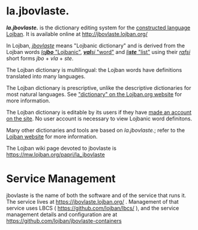 # la.jbovlaste.
**_la.jbovlaste._** is the dictionary editing system for the [constructed language Lojban](http://lojban.org/). It is available online at http://jbovlaste.lojban.org/

In Lojban, [_jbovlaste_](http://jbovlaste.lojban.org/lookup.pl?Form=lookup.pl2&Database=*&Query=jbovlaste) means "Lojbanic dictionary" and is derived from the Lojban words [_lo**jbo**_ "Lojbanic"](http://jbovlaste.lojban.org/lookup.pl?Form=lookup.pl2&Database=*&Query=lojbo), [_**val**si_ "word"](http://jbovlaste.lojban.org/lookup.pl?Form=lookup.pl2&Database=*&Query=valsi) and [_li**ste**_ "list"](http://jbovlaste.lojban.org/lookup.pl?Form=lookup.pl2&Database=*&Query=liste) using their [_rafsi_](https://mw.lojban.org/papri/rafsi) short forms _jbo_ + _vla_ + _ste_.

The Lojban dictionary is multilingual: the Lojban words have definitions translated into many languages.

The Lojban dictionary is prescriptive, unlike the descriptive dictionaries for most natural languages. See ["dictionary" on the Lojban.org website](https://mw.lojban.org/papri/dictionary) for more information.

The Lojban dictionary is editable by its users if they have [made an account on the site](http://jbovlaste.lojban.org/newaccount.html). No user account is necessary to view Lojbanic word definitons.

Many other dictionaries and tools are based on _la.jbovlaste._; refer to the [Lojban website](http://lojban.org/) for more information.

The Lojban wiki page devoted to jbovlaste is https://mw.lojban.org/papri/la_jbovlaste

# Service Management

jbovlaste is the name of both the software and of the service that runs it.  The service lives at https://jbovlaste.lojban.org/ .  Management of that service uses LBCS ( https://github.com/lojban/lbcs/ ), and the service management details and configuration are at https://github.com/lojban/jbovlaste-containers
